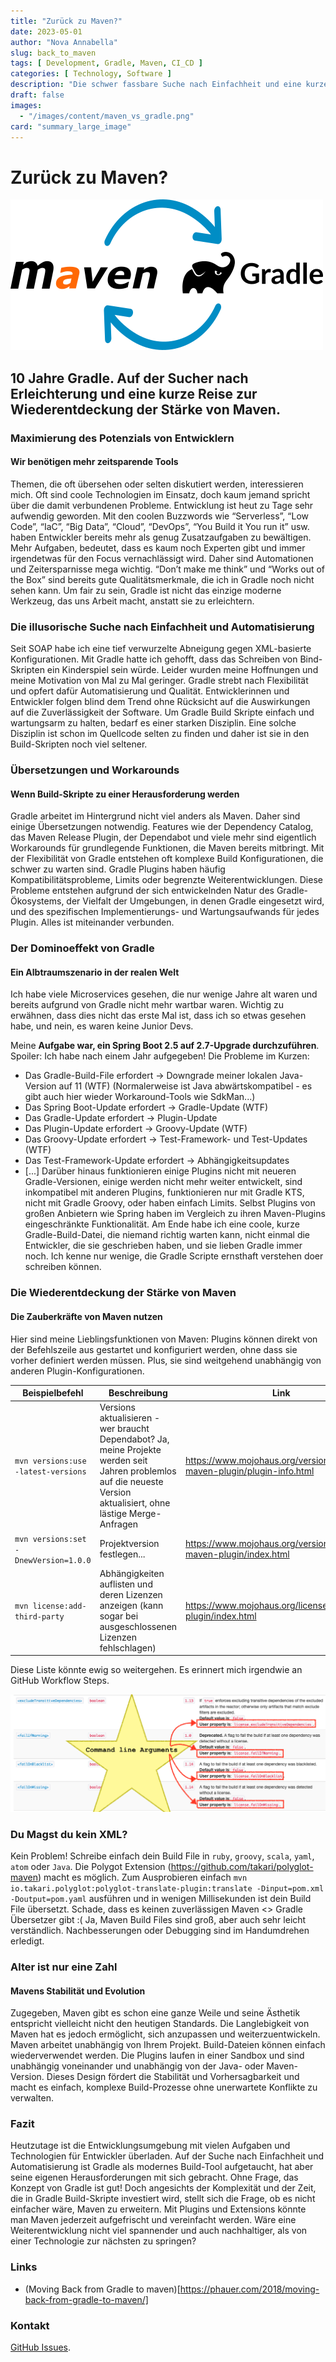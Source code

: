 ```yaml
---
title: "Zurück zu Maven?"
date: 2023-05-01
author: "Nova Annabella"
slug: back_to_maven
tags: [ Development, Gradle, Maven, CI_CD ]
categories: [ Technology, Software ]
description: "Die schwer fassbare Suche nach Einfachheit und eine kurze Reise zur Wiederentdeckung der Macht von Maven"
draft: false
images:
  - "/images/content/maven_vs_gradle.png"
card: "summary_large_image"
---
```


# Zurück zu Maven?

[![maven_vs_gradle](/images/content/maven_vs_gradle.png)](https://phauer.com/2018/moving-back-from-gradle-to-maven/)

## 10 Jahre Gradle. Auf der Sucher nach Erleichterung und eine kurze Reise zur Wiederentdeckung der Stärke von Maven.

### Maximierung des Potenzials von Entwicklern

#### Wir benötigen mehr zeitsparende Tools

Themen, die oft übersehen oder selten diskutiert werden, interessieren mich. Oft sind coole Technologien im Einsatz,
doch kaum jemand spricht über die damit verbundenen Probleme.
Entwicklung ist heut zu Tage sehr aufwendig geworden.
Mit den coolen Buzzwords wie “Serverless”, “Low Code”, “IaC”, “Big Data”, “Cloud”, “DevOps”, “You Build it You run it”
usw. haben Entwickler bereits mehr als genug Zusatzaufgaben zu bewältigen. Mehr Aufgaben, bedeutet, dass es kaum noch
Experten gibt und immer irgendetwas für den Focus vernachlässigt wird. Daher sind Automationen und Zeitersparnisse mega
wichtig. “Don’t make me think” und “Works out of the Box” sind bereits gute Qualitätsmerkmale, die ich in Gradle noch
nicht sehen kann. Um fair zu sein, Gradle ist nicht das einzige moderne Werkzeug, das uns Arbeit macht, anstatt sie zu
erleichtern.

### Die illusorische Suche nach Einfachheit und Automatisierung

Seit SOAP habe ich eine tief verwurzelte Abneigung gegen XML-basierte Konfigurationen. Mit Gradle hatte ich gehofft,
dass das Schreiben von Bind-Skripten ein Kinderspiel sein würde. Leider wurden meine Hoffnungen und meine Motivation von
Mal zu Mal geringer. Gradle strebt nach Flexibilität und opfert dafür Automatisierung und Qualität. Entwicklerinnen und
Entwickler folgen blind dem Trend ohne Rücksicht auf die Auswirkungen auf die Zuverlässigkeit der Software. Um Gradle
Build Skripte einfach und wartungsarm zu halten, bedarf es einer starken Disziplin. Eine solche Disziplin ist schon im
Quellcode selten zu finden und daher ist sie in den Build-Skripten noch viel seltener.

### Übersetzungen und Workarounds

#### Wenn Build-Skripte zu einer Herausforderung werden

Gradle arbeitet im Hintergrund nicht viel anders als Maven. Daher sind einige Übersetzungen notwendig. Features wie der
Dependency Catalog, das Maven Release Plugin, der Dependabot und viele mehr sind eigentlich Workarounds für grundlegende
Funktionen, die Maven bereits mitbringt. Mit der Flexibilität von Gradle entstehen oft komplexe Build Konfigurationen,
die schwer zu warten sind.
Gradle Plugins haben häufig Kompatibilitätsprobleme, Limits oder begrenzte Weiterentwicklungen. Diese Probleme entstehen
aufgrund der sich entwickelnden Natur des Gradle-Ökosystems, der Vielfalt der Umgebungen, in denen Gradle eingesetzt
wird, und des spezifischen Implementierungs- und Wartungsaufwands für jedes Plugin. Alles ist miteinander verbunden.

### Der Dominoeffekt von Gradle

#### Ein Albtraumszenario in der realen Welt

Ich habe viele Microservices gesehen, die nur wenige Jahre alt waren und bereits aufgrund von Gradle nicht mehr wartbar
waren. Wichtig zu erwähnen, dass dies nicht das erste Mal ist, dass ich so etwas gesehen habe, und nein, es waren keine
Junior Devs.

Meine **Aufgabe war, ein Spring Boot 2.5 auf 2.7-Upgrade durchzuführen**. Spoiler: Ich habe nach einem Jahr
aufgegeben! Die Probleme im Kurzen:

* Das Gradle-Build-File erfordert -> Downgrade meiner lokalen Java-Version auf 11 (WTF) (Normalerweise ist Java
  abwärtskompatibel - es gibt auch hier wieder Workaround-Tools wie SdkMan...)
* Das Spring Boot-Update erfordert -> Gradle-Update (WTF)
* Das Gradle-Update erfordert -> Plugin-Update
* Das Plugin-Update erfordert -> Groovy-Update (WTF)
* Das Groovy-Update erfordert -> Test-Framework- und Test-Updates (WTF)
* Das Test-Framework-Update erfordert -> Abhängigkeitsupdates
* \[...]
  Darüber hinaus funktionieren einige Plugins nicht mit neueren Gradle-Versionen, einige werden nicht mehr weiter
  entwickelt, sind inkompatibel mit anderen Plugins, funktionieren nur mit Gradle KTS, nicht mit Gradle Groovy, oder
  haben einfach Limits. Selbst Plugins von großen Anbietern wie Spring haben im Vergleich zu ihren Maven-Plugins
  eingeschränkte Funktionalität. Am Ende habe ich eine coole, kurze Gradle-Build-Datei, die niemand richtig warten kann,
  nicht einmal die Entwickler, die sie geschrieben haben, und sie lieben Gradle immer noch. Ich kenne nur wenige, die
  Gradle Scripte ernsthaft verstehen doer schreiben können.

### Die Wiederentdeckung der Stärke von Maven

#### Die Zauberkräfte von Maven nutzen

Hier sind meine Lieblingsfunktionen von Maven:
Plugins können direkt von der Befehlszeile aus gestartet und konfiguriert werden, ohne dass sie vorher definiert werden
müssen. Plus, sie sind weitgehend unabhängig von anderen Plugin-Konfigurationen.

| Beispielbefehl                        | Beschreibung                                                                                                                                                        | Link                                                                     | 
|---------------------------------------|---------------------------------------------------------------------------------------------------------------------------------------------------------------------|--------------------------------------------------------------------------|
| `mvn versions:use -latest-versions`   | Versions aktualisieren - wer braucht Dependabot? Ja, meine Projekte werden seit Jahren problemlos auf die neueste Version aktualisiert, ohne lästige Merge-Anfragen | https://www.mojohaus.org/versions/versions-maven-plugin/plugin-info.html |
| `mvn versions:set -DnewVersion=1.0.0` | Projektversion festlegen...                                                                                                                                         | https://www.mojohaus.org/versions/versions-maven-plugin/index.html       |
| `mvn license:add-third-party`         | Abhängigkeiten auflisten und deren Lizenzen anzeigen (kann sogar bei ausgeschlossenen Lizenzen fehlschlagen)                                                        | https://www.mojohaus.org/license-maven-plugin/index.html                 | 

Diese Liste könnte ewig so weitergehen. Es erinnert mich irgendwie an GitHub Workflow Steps.

![maven_plugin_command_line_args](/images/content/maven_plugin_command_line_args.png)

### Du Magst du kein XML?

Kein Problem! Schreibe einfach dein Build File in `ruby`, `groovy`, `scala`, `yaml`, `atom` oder `Java`. Die Polygot
Extension (https://github.com/takari/polyglot-maven) macht es möglich. Zum Ausprobieren
einfach `mvn io.takari.polyglot:polyglot-translate-plugin:translate -Dinput=pom.xml -Doutput=pom.yaml` ausführen und in
wenigen Millisekunden ist dein Build File übersetzt. Schade, dass es keinen zuverlässigen Maven <> Gradle Übersetzer
gibt :(
Ja, Maven Build Files sind groß, aber auch sehr leicht verständlich. Nachbesserungen oder Debugging sind im Handumdrehen
erledigt.

### Alter ist nur eine Zahl

#### Mavens Stabilität und Evolution

Zugegeben, Maven gibt es schon eine ganze Weile und seine Ästhetik entspricht vielleicht nicht den heutigen Standards.
Die Langlebigkeit von Maven hat es jedoch ermöglicht, sich anzupassen und weiterzuentwickeln. Maven arbeitet unabhängig
von Ihrem Projekt. Build-Dateien können einfach wiederverwendet werden.
Die Plugins laufen in einer Sandbox und sind unabhängig voneinander und unabhängig von der Java- oder Maven-Version.
Dieses Design fördert die Stabilität und Vorhersagbarkeit und macht es einfach, komplexe Build-Prozesse ohne unerwartete
Konflikte zu verwalten.

### Fazit

Heutzutage ist die Entwicklungsumgebung mit vielen Aufgaben und Technologien für Entwickler überladen. Auf der Suche
nach Einfachheit und Automatisierung ist Gradle als modernes Build-Tool aufgetaucht, hat aber seine eigenen
Herausforderungen mit sich gebracht. Ohne Frage, das Konzept von Gradle ist gut! Doch angesichts der Komplexität und der
Zeit, die in Gradle Build-Skripte investiert wird, stellt sich die Frage, ob es nicht einfacher wäre, Maven zu
erweitern. Mit Plugins und Extensions könnte man Maven jederzeit aufgefrischt und vereinfacht werden. Wäre eine
Weiterentwicklung nicht viel spannender und auch nachhaltiger, als von einer Technologie zur nächsten zu springen?

### Links

* (Moving Back from Gradle to maven)[https://phauer.com/2018/moving-back-from-gradle-to-maven/]

### Kontakt

[GitHub Issues](https://github.com/NovaAnnabella/the_unspoken/issues/new/choose).
